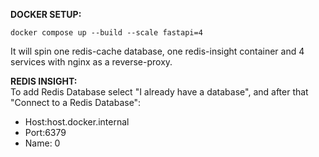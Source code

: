 <b>DOCKER SETUP:</b><br>
```
docker compose up --build --scale fastapi=4
```
It will spin one redis-cache database, one redis-insight container and 4 services with nginx as a reverse-proxy.

<b>REDIS INSIGHT: </b><br>
To add Redis Database select "I already have a database", and after that "Connect to a Redis Database":
- Host:host.docker.internal
- Port:6379
- Name: 0